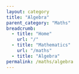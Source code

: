 ```yaml
---
layout: category
title: "Algebra"
parent_category: "Maths"
breadcrumb:
  - title: "Home"
    url: "/"
  - title: "Mathematics"
    url: "/maths"
  - title: "Algebra"
permalink: /maths/algebra
---
```

